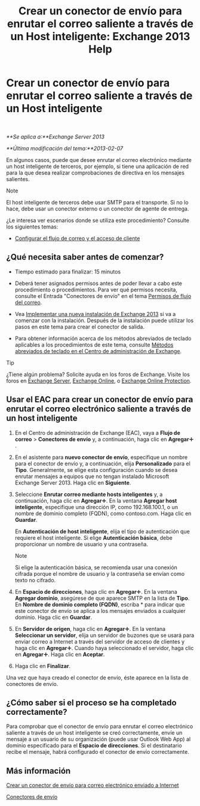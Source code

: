 ﻿---
title: 'Crear un conector de envío para enrutar el correo saliente a través de un Host inteligente: Exchange 2013 Help'
TOCTitle: Crear un conector de envío para enrutar el correo saliente a través de un Host inteligente
ms:assetid: 4a9ef08e-bd62-4c6b-8790-d24fb0f8f24b
ms:mtpsurl: https://technet.microsoft.com/es-es/library/JJ673059(v=EXCHG.150)
ms:contentKeyID: 49895614
ms.date: 04/23/2018
mtps_version: v=EXCHG.150
ms.translationtype: HT
---

# Crear un conector de envío para enrutar el correo saliente a través de un Host inteligente

 

_**Se aplica a:**Exchange Server 2013_

_**Última modificación del tema:**2013-02-07_

En algunos casos, puede que desee enrutar el correo electrónico mediante un host inteligente de terceros, por ejemplo, si tiene una aplicación de red para la que desea realizar comprobaciones de directiva en los mensajes salientes.


> [!NOTE]
> El host inteligente de terceros debe usar SMTP para el transporte. Si no lo hace, debe usar un conector externo o un conector de agente de entrega.



¿Le interesa ver escenarios donde se utiliza este procedimiento? Consulte los siguientes temas:

  - [Configurar el flujo de correo y el acceso de cliente](configure-mail-flow-and-client-access-exchange-2013-help.md)

## ¿Qué necesita saber antes de comenzar?

  - Tiempo estimado para finalizar: 15 minutos

  - Deberá tener asignados permisos antes de poder llevar a cabo este procedimiento o procedimientos. Para ver qué permisos necesita, consulte el Entrada "Conectores de envío" en el tema [Permisos de flujo del correo](mail-flow-permissions-exchange-2013-help.md).

  - Vea [Implementar una nueva instalación de Exchange 2013](deploy-a-new-installation-of-exchange-2013-exchange-2013-help.md) si va a comenzar con la instalación. Después de la instalación puede utilizar los pasos en este tema para crear el conector de salida.

  - Para obtener información acerca de los métodos abreviados de teclado aplicables a los procedimientos de este tema, consulte [Métodos abreviados de teclado en el Centro de administración de Exchange](keyboard-shortcuts-in-the-exchange-admin-center-exchange-online-protection-help.md).


> [!TIP]
> ¿Tiene algún problema? Solicite ayuda en los foros de Exchange. Visite los foros en <A href="https://go.microsoft.com/fwlink/p/?linkid=60612">Exchange Server</A>, <A href="https://go.microsoft.com/fwlink/p/?linkid=267542">Exchange Online</A>, o <A href="https://go.microsoft.com/fwlink/p/?linkid=285351">Exchange Online Protection</A>.



## Usar el EAC para crear un conector de envío para enrutar el correo electrónico saliente a través de un host inteligente

1.  En el Centro de administración de Exchange (EAC), vaya a **Flujo de correo** \> **Conectores de envío** y, a continuación, haga clic en **Agregar**![Agregar icono](images/JJ218640.c1e75329-d6d7-4073-a27d-498590bbb558(EXCHG.150).gif "Agregar icono").

2.  En el asistente para **nuevo conector de envío**, especifique un nombre para el conector de envío y, a continuación, elija **Personalizado** para el **Tipo**. Generalmente, se elige esta configuración cuando se desea enrutar mensajes a equipos que no tengan instalado Microsoft Exchange Server 2013. Haga clic en **Siguiente**.

3.  Seleccione **Enrutar correo mediante hosts inteligentes** y, a continuación, haga clic en **Agregar**![Agregar icono](images/JJ218640.c1e75329-d6d7-4073-a27d-498590bbb558(EXCHG.150).gif "Agregar icono"). En la ventana **Agregar host inteligente**, especifique una dirección IP, como 192.168.100.1, o un nombre de dominio completo (FQDN), como contoso.com. Haga clic en **Guardar**.
    
    En **Autenticación de host inteligente**, elija el tipo de autenticación que requiere el host inteligente. Si elige **Autenticación básica**, debe proporcionar un nombre de usuario y una contraseña.
    

    > [!NOTE]
    > Si elige la autenticación básica, se recomienda usar una conexión cifrada porque el nombre de usuario y la contraseña se envían como texto no cifrado.



4.  En **Espacio de direcciones**, haga clic en **Agregar**![Agregar icono](images/JJ218640.c1e75329-d6d7-4073-a27d-498590bbb558(EXCHG.150).gif "Agregar icono"). En la ventana **Agregar dominio**, asegúrese de que aparece SMTP en la lista de **Tipo**. En **Nombre de dominio completo (FQDN)**, escriba \* para indicar que este conector de envío se aplica a los mensajes enviados a cualquier dominio. Haga clic en **Guardar**.

5.  En **Servidor de origen**, haga clic en **Agregar**![Agregar icono](images/JJ218640.c1e75329-d6d7-4073-a27d-498590bbb558(EXCHG.150).gif "Agregar icono"). En la ventana **Seleccionar un servidor**, elija un servidor de buzones que se usará para enviar correo a Internet a través del servidor de acceso de clientes y haga clic en **Agregar**![Agregar icono](images/JJ218640.c1e75329-d6d7-4073-a27d-498590bbb558(EXCHG.150).gif "Agregar icono"). Cuando haya seleccionado el servidor, haga clic en **Agregar**![Agregar icono](images/JJ218640.c1e75329-d6d7-4073-a27d-498590bbb558(EXCHG.150).gif "Agregar icono"). Haga clic en **Aceptar**.

6.  Haga clic en **Finalizar**.

Una vez que haya creado el conector de envío, éste aparece en la lista de conectores de envío.

## ¿Cómo saber si el proceso se ha completado correctamente?

Para comprobar que el conector de envío para enrutar el correo electrónico saliente a través de un host inteligente se creó correctamente, envíe un mensaje a un usuario de su organización (puede usar Outlook Web App) al dominio especificado para el **Espacio de direcciones**. Si el destinatario recibe el mensaje, habrá configurado el conector de envío correctamente.

## Más información

[Crear un conector de envío para correo electrónico enviado a Internet](create-a-send-connector-for-email-sent-to-the-internet-exchange-2013-help.md)

[Conectores de envío](send-connectors-exchange-2013-help.md)

